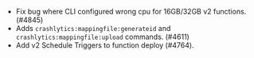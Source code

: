 - Fix bug where CLI configured wrong cpu for 16GB/32GB v2 functions. (#4845)
- Adds `crashlytics:mappingfile:generateid` and `crashlytics:mappingfile:upload` commands. (#4611)
- Add v2 Schedule Triggers to function deploy (#4764).
